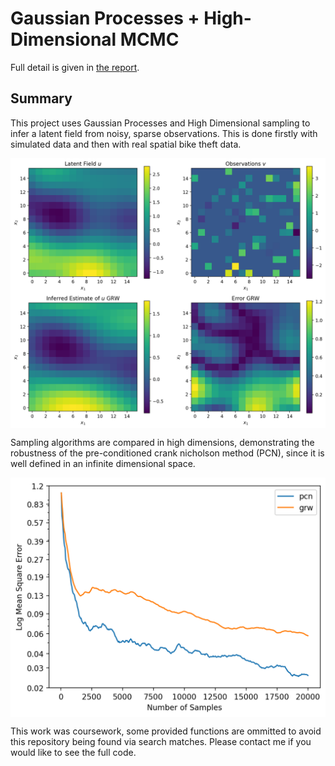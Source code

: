 # Gaussian Processes + High-Dimensional MCMC

Full detail is given in [the report](report.pdf).

## Summary

This project uses Gaussian Processes and High Dimensional sampling to infer a latent field from noisy, sparse observations. This is done firstly with simulated data and then with real spatial bike theft data.

<p align="center">
<img src="media/fit.png" align="center" width="700">
</p>


Sampling algorithms are compared in high dimensions, demonstrating the robustness of the pre-conditioned crank nicholson method (PCN), since it is well defined in an infinite dimensional space.

<p align="center">
<img src="media/error.png" align="center" width="700">
</p>

This work was coursework, some provided functions are ommitted to avoid this repository being found via search matches. Please contact me if you would like to see the full code.